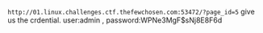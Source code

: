 `http://01.linux.challenges.ctf.thefewchosen.com:53472/?page_id=5` give us the crdential.
user:admin , password:WPNe3MgF$sNj8E8F6d
